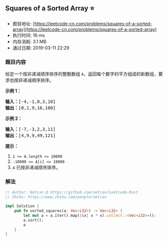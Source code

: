 ## Squares of a Sorted Array :star:
- 题目地址: [https://leetcode-cn.com/problems/squares-of-a-sorted-array](https://leetcode-cn.com/problems/squares-of-a-sorted-array)
- 执行时间: 16 ms 
- 内存消耗: 3.1 MB
- 通过日期: 2019-03-11 22:29

### 题目内容
<p>给定一个按非递减顺序排序的整数数组 <code>A</code>，返回每个数字的平方组成的新数组，要求也按非递减顺序排序。</p>



<p><strong>示例 1：</strong></p>

<pre><strong>输入：</strong>[-4,-1,0,3,10]
<strong>输出：</strong>[0,1,9,16,100]
</pre>

<p><strong>示例 2：</strong></p>

<pre><strong>输入：</strong>[-7,-3,2,3,11]
<strong>输出：</strong>[4,9,9,49,121]
</pre>



<p><strong>提示：</strong></p>

<ol>
	<li><code>1 <= A.length <= 10000</code></li>
	<li><code>-10000 <= A[i] <= 10000</code></li>
	<li><code>A</code> 已按非递减顺序排序。</li>
</ol>


### 解法
```rust
// Author: Netcan @ https://github.com/netcan/Leetcode-Rust
// Zhihu: https://www.zhihu.com/people/netcan

impl Solution {
    pub fn sorted_squares(a: Vec<i32>) -> Vec<i32> {
        let mut a = a.iter().map(|&x| x * x).collect::<Vec<i32>>();
        a.sort();
        a
    }
}

```
